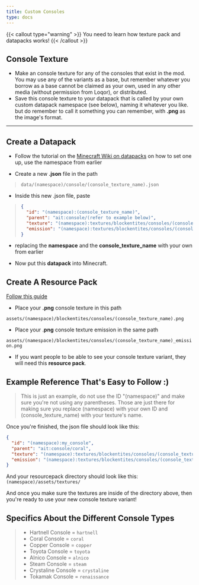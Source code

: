 ```yaml
---
title: Custom Consoles
type: docs
---
```


{{< callout type="warning" >}}
  You need to learn how texture pack and datapacks works!
{{< /callout >}}

## Console Texture
- Make an console texture for any of the consoles that exist in the mod. You may use any of the variants as a base, but remember whatever you borrow as a base cannot be claimed as your own, used in any other media (without permission from Loqor), or distributed.
- Save this console texture to your datapack that is called by your own custom datapack namespace (see below), naming it whatever you like. but do remember to call it something you can remember, with **.png** as the image's format.

---

## Create a Datapack
- Follow the tutorial on the [Minecraft Wiki on datapacks](https://minecraft.wiki/w/Data_pack) on how to set one up, use the namespace from earlier

- Create a new **.json** file in the path

> `data/(namespace)/console/(console_texture_name).json`

- Inside this new .json file, paste

> ```json
> {
>   "id": "(namespace):(console_texture_name)",
>   "parent": "ait:console/(refer to example below)",
>   "texture": "(namespace):textures/blockentites/consoles/(console_texture_name).png",
>   "emission": "(namespace):textures/blockentites/consoles/(console_texture_name)_emission.png"
> }
> ```

- replacing the **namespace** and the **console_texture_name** with your own from earlier

- Now put this **datapack** into Minecraft.

## Create A Resource Pack
[Follow this guide](https://minecraft.wiki/w/Tutorials/Creating_a_resource_pack)

- Place your **.png** console texture in this path

`assets/(namespace)/blockentites/consoles/(console_texture_name).png`

- Place your .**png** console texture emission in the same path

`assets/(namespace)/blockentites/consoles/(console_texture_name)_emission.png`

- If you want people to be able to see your console texture variant, they will need this **resource pack**.

## Example Reference That's Easy to Follow :)
> This is just an example, do not use the ID "(namespace)" and make sure you're not using any parentheses. Those are just there for making sure you replace (namespace) with your own ID and (console_texture_name) with your texture's name.

Once you're finished, the json file should look like this:
```json
{
  "id": "(namespace):my_console",
  "parent": "ait:console/coral",
  "texture": "(namespace):textures/blockentites/consoles/(console_texture_name).png",
  "emission": "(namespace):textures/blockentites/consoles/(console_texture_name)_emission.png"
}
```
And your resourcepack directory should look like this:
```(namespace)/assets/textures/```

And once you make sure the textures are inside of the directory above, then you're ready to use your new console texture variant!

## Specifics About the Different Console Types
> - Hartnell Console = `hartnell`
> - Coral Console = `coral`
> - Copper Console = `copper`
> - Toyota Console = `toyota`
> - Alnico Console = `alnico`
> - Steam Console = `steam`
> - Crystaline Console = `crystaline`
> - Tokamak Console = `renaissance`